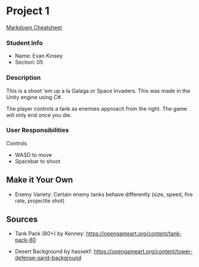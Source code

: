 # Project 1

[Markdown Cheatsheet](https://github.com/adam-p/markdown-here/wiki/Markdown-Here-Cheatsheet)

### Student Info

-   Name: Evan Kinsey
-   Section: 05

### Description

This is a shoot 'em up a la Galaga or Space Invaders. This was made in the Unity engine using C#.

The player controls a tank as enemies approach from the right. The game will only end once you die.

### User Responsibilities

Controls
-   WASD to move
-   Spacebar to shoot

## Make it Your Own

- Enemy Variety: Certain enemy tanks behave differently (size, speed, fire rate, projectile shot)

## Sources

- Tank Pack (80+) by Kenney: https://opengameart.org/content/tank-pack-80

- Desert Background by hassekf: https://opengameart.org/content/tower-defense-sand-background
